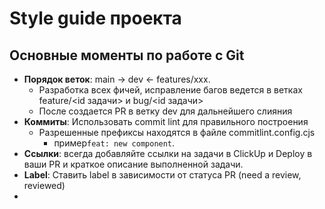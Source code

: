 # Style guide проекта

## Основные моменты по работе с Git

- **Порядок веток**: main -> dev <- features/xxx.
    - Разработка всех фичей, исправление багов ведется в ветках feature/<id задачи> и bug/<id задачи>
    - После создается PR в ветку dev для дальнейшего слияния
- **Коммиты**: Использовать commit lint для правильного построения
    - Разрешенные префиксы находятся в файле commitlint.config.cjs
        - пример`feat: new component`.
- **Ссылки**: всегда добавляйте ссылки на задачи в ClickUp и Deploy в ваши PR и краткое описание выполненной задачи.
- **Label**: Ставить label в зависимости от статуса PR (need a review, reviewed)
-
